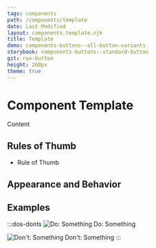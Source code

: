 ```yaml
---
tags: components
path: /components/template
date: Last Modified
layout: components.template.njk
title: Template
demo: components-buttons--all-button-variants
storybook: components-buttons--standard-button
git: rux-button
height: 260px
theme: true
---
```


# Component Template

Content

## Rules of Thumb

- Rule of Thumb

## Appearance and Behavior

## Examples

:::dos-donts
![Do: Something](/img/components/component-template-do-1.png "Do: Something")
Do: Something

![Don't: Something](/img/components/component-template-dont-1.png "Don't: Something")
Don't: Something
:::

